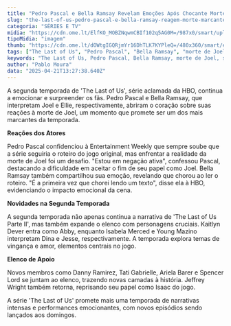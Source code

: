 ```yaml
---
title: "Pedro Pascal e Bella Ramsay Revelam Emoções Após Chocante Morte em 'The Last of Us'"
slug: "the-last-of-us-pedro-pascal-e-bella-ramsay-reagem-morte-marcante-no-2-ano"
categoria: "SÉRIES E TV"
midia: "https://cdn.ome.lt/ElfKO_MOBZNqwmCBIf102q5AG0M=/987x0/smart/uploads/conteudo/fotos/OMELETE_CAPA_-_2025-04-21T102001.263.png"
tipoMidia: "imagem"
thumb: "https://cdn.ome.lt/dOWtgIGQRjmYr16DhTLK7KYPleQ=/480x360/smart/extras/conteudos/omelete_THUMB_-_2025-04-21T101943.224.png"
tags: ["The Last of Us", "Pedro Pascal", "Bella Ramsay", "morte de Joel", "segunda temporada", "HBO", "série", "Naughty Dog", "adaptação de jogo", "especial-The Last of Us"]
keywords: "The Last of Us, Pedro Pascal, Bella Ramsay, morte de Joel, segunda temporada, HBO, série, Naughty Dog, adaptação de jogo"
author: "Pablo Moura"
data: "2025-04-21T13:27:38.640Z"
---
```


A segunda temporada de 'The Last of Us', série aclamada da HBO, continua a emocionar e surpreender os fãs. Pedro Pascal e Bella Ramsay, que interpretam Joel e Ellie, respectivamente, abriram o coração sobre suas reações à morte de Joel, um momento que promete ser um dos mais marcantes da temporada.

**Reações dos Atores**

Pedro Pascal confidenciou à Entertainment Weekly que sempre soube que a série seguiria o roteiro do jogo original, mas enfrentar a realidade da morte de Joel foi um desafio. "Estou em negação ativa", confessou Pascal, destacando a dificuldade em aceitar o fim de seu papel como Joel. Bella Ramsay também compartilhou sua emoção, revelando que chorou ao ler o roteiro. "É a primeira vez que chorei lendo um texto", disse ela à HBO, evidenciando o impacto emocional da cena.

**Novidades na Segunda Temporada**

A segunda temporada não apenas continua a narrativa de 'The Last of Us Parte II', mas também expande o elenco com personagens cruciais. Kaitlyn Dever entra como Abby, enquanto Isabela Merced e Young Mazino interpretam Dina e Jesse, respectivamente. A temporada explora temas de vingança e amor, elementos centrais no jogo.

**Elenco de Apoio**

Novos membros como Danny Ramirez, Tati Gabrielle, Ariela Barer e Spencer Lord se juntam ao elenco, trazendo novas camadas à história. Jeffrey Wright também retorna, reprisando seu papel como Isaac do jogo.

A série 'The Last of Us' promete mais uma temporada de narrativas intensas e performances emocionantes, com novos episódios sendo lançados aos domingos.